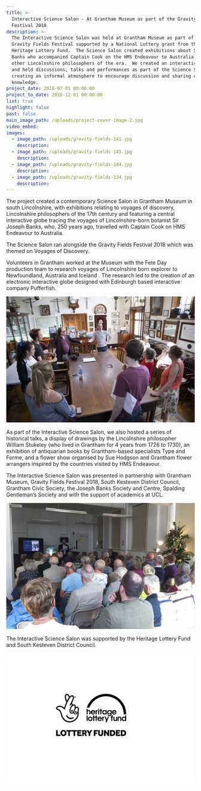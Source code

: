 ```yaml
---
title: >-
  Interactive Science Salon - At Grantham Museum as part of the Gravity Fields
  Festival 2018
description: >-
  The Interactive Science Salon was held at Grantham Museum as part of the
  Gravity Fields Festival supported by a National Lottery grant from the
  Heritage Lottery Fund.  The Science Salon created exhibitions about Sir Joseph
  Banks who accompanied Captain Cook on the HMS Endeavour to Australia, and
  other Lincolnshire philosophers of the era.  We created an interactive globe
  and held discussions, talks and performances as part of the Science Salon,
  creating an informal atmosphere to encourage discussion and sharing of
  knowledge.
project_date: 2018-07-01 00:00:00
project_to_date: 2018-12-01 00:00:00
list: true
highlight: false
past: false
main_image_path: /uploads/project-cover-image-2.jpg
video_embed:
images:
  - image_path: /uploads/gravity-fields-141.jpg
    description:
  - image_path: /uploads/gravity-fields-143.jpg
    description:
  - image_path: /uploads/gravity-fields-144.jpg
    description:
  - image_path: /uploads/gravity-fields-134.jpg
    description:
---
```


The project created a contemporary Science Salon in Grantham Museum in south Lincolnshire, with exhibitions relating to voyages of discovery, Lincolnshire philosophers of the 17th century and featuring a central interactive globe tracing the voyages of Lincolnshire-born botanist Sir Joseph Banks, who, 250 years ago, travelled with Captain Cook on HMS Endeavour to Australia.

The Science Salon ran alongside the Gravity Fields Festival 2018 which was themed on Voyages of Discovery.

Volunteers in Grantham worked at the Museum with the Fete Day production team to research voyages of Lincolnshire born explorer to Newfoundland, Australia and Iceland . The research led to the creation of an electronic interactive globe designed with Edinburgh based interactive company Pufferfish.

![](/uploads/hlf-image-15.jpg)

As part of the Interactive Science Salon, we also hosted a series of historical talks, a display of drawings by the Lincolnshire philosopher William Stukeley (who lived in Grantham for 4 years from 1726 to 1730), an exhibition of antiquarian books by Grantham-based specialists Type and Forme, and a flower show organised by Sue Hodgson and Grantham flower arrangers inspired by the countries visited by HMS Endeavour.

The Interactive Science Salon was presented in partnership with Grantham Museum, Gravity Fields Festival 2018, South Kesteven District Council, Grantham Civic Society, the Joseph Banks Society and Centre, Spalding Gentleman’s Society and with the support of academics at UCL.

![](/uploads/gravity-fields-131.jpg)

The Interactive Science Salon was supported by the Heritage Lottery Fund and South Kesteven District Council.

![](/uploads/english-compact-cmyk-1.jpg)
